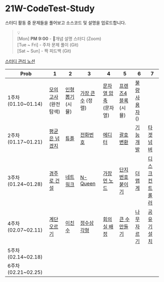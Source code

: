 # 21W-CodeTest-Study
스터디 활동 중 문제들을 풀어보고 소스코드 및 설명을 업로드합니다.

> 💡 <br>
> [Mon] **PM 9:00** - 👥개념 설명 스터디 (Zoom)<br>
> [Tue ~ Fri] - 주차 문제 풀이 (Git)<br>
> [Sat ~ Sun] - 짝 피드백 (Git)<br>

[스터디 관리 노션]


| Prob | 1 | 2 | 3 | 4 | 5 | 6 | 7 |
| --- | --- | --- | --- | --- | --- | --- | --- |
| 1주차 (01.10~01.14) | [모의고사] (완전탐색) | [인형뽑기] (시뮬) | [가장 큰 수] (정렬) | [문자열 압축] (문자열) | [프렌즈4블록] (시뮬) | [불량 사용자] () |  |
| 2주차 (01.17~01.21) | [평균은 넘겠지] | [튜플] | [전화번호] | [에디터] | [괄호변환] | [기능개발] | [타겟넘버] |
| 3주차 (01.24~01.28) | [경주로 건설] | [네트워크] | [N-Queen] | [가장 먼 노드] | [단지번호붙이기] | [더 맵게] | [디스크 컨트롤러] |
| 4주차 (02.07~02.11) | [계단 오르기] | [이친수] | [정수삼각형] | [회의실 배정] | [큰 수 만들기] | [나무 자르기] | [공유기 설치] |
| 5주차 (02.14~02.18) |  |  |  |  |  |  |  |
| 6주차 (02.21~02.25) |  |  |  |  |  |  |  |

[모의고사]:https://programmers.co.kr/learn/courses/30/lessons/42840
[인형뽑기]:https://programmers.co.kr/learn/courses/30/lessons/64061 
[가장 큰 수]:https://programmers.co.kr/learn/courses/30/lessons/42746
[문자열 압축]:https://programmers.co.kr/learn/courses/30/lessons/60057 
[프렌즈4블록]:https://programmers.co.kr/learn/courses/30/lessons/17679
[불량 사용자]:https://programmers.co.kr/learn/courses/30/lessons/64064
[스터디 관리 노션]:https://www.notion.so/7b5bb41e1c034f3eaa24dcb8c89f58b5
[평균은 넘겠지]:https://www.acmicpc.net/problem/4344 
[튜플]:https://programmers.co.kr/learn/courses/30/lessons/64065
[전화번호]:https://programmers.co.kr/learn/courses/30/lessons/42577
[에디터]:https://www.acmicpc.net/problem/1406
[괄호변환]:https://programmers.co.kr/learn/courses/30/lessons/60058
[기능개발]:https://programmers.co.kr/learn/courses/30/lessons/42586
[타겟넘버]:https://programmers.co.kr/learn/courses/30/lessons/43165
[경주로 건설]:https://programmers.co.kr/learn/courses/30/lessons/67259
[네트워크]:https://programmers.co.kr/learn/courses/30/lessons/43162
[N-Queen]:https://www.acmicpc.net/problem/9663
[가장 먼 노드]:https://programmers.co.kr/learn/courses/30/lessons/49189
[단지번호붙이기]:https://www.acmicpc.net/problem/2667
[더 맵게]:https://programmers.co.kr/learn/courses/30/lessons/42626
[디스크 컨트롤러]:https://programmers.co.kr/learn/courses/30/lessons/42627
[계단 오르기]:https://www.acmicpc.net/problem/2579
[이친수]:https://www.acmicpc.net/problem/2193
[정수삼각형]:https://programmers.co.kr/learn/courses/30/lessons/43105
[회의실 배정]:https://www.acmicpc.net/problem/1931
[큰 수 만들기]:https://programmers.co.kr/learn/courses/30/lessons/42883
[나무 자르기]:https://www.acmicpc.net/problem/2805
[공유기 설치]:https://www.acmicpc.net/problem/2110
